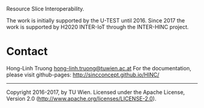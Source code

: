 Resource Slice Interoperability. 

The work is initially supported by the U-TEST until 2016. Since 2017 the work is supported 
by H2020 INTER-IoT  through the INTER-HINC project.

# Contact
Hong-Linh Truong <hong-linh.truong@tuwien.ac.at>
For the documentation, please visit github-pages: http://sincconcept.github.io/HINC/

------------------------
Copyright 2016-2017, by TU Wien.
Licensed under the Apache License, Version 2.0 (http://www.apache.org/licenses/LICENSE-2.0).



